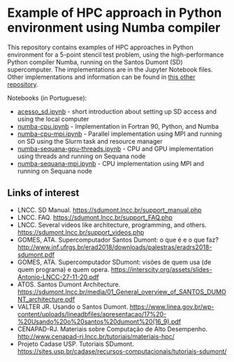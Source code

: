 # Example of HPC approach in Python environment using Numba compiler

This repository contains examples of HPC approaches in Python environment for a 5-point stencil test problem, using the high-performance Python compiler Numba, running on the Santos Dumont (SD) supercomputer. The implementations are in the Jupyter Notebook files. Other implementations and information can be found in [this other repository](https://github.com/efurlanm/bs21).

Notebooks (in Portuguese):

* [acesso_sd.ipynb](https://github.com/efurlanm/tama21/blob/main/acesso_sd.ipynb) - short introduction about setting up SD access and using the local computer
* [numba-cpu.ipynb]() - Implementation in Fortran 90, Python, and Numba
* [numba-cpu-mpi.ipynb]() - Parallel implementation using MPI and running on SD using the Slurm task and resource manager
* [numba-sequana-gpu-threads.ipynb]() - CPU and GPU implementation using threads and running on Sequana node
* [numba-sequana-mpi.ipynb]() - CPU implementation using MPI and running on Sequana node




## Links of interest

* LNCC. SD Manual. https://sdumont.lncc.br/support_manual.php
* LNCC. FAQ. https://sdumont.lncc.br/support_FAQ.php
* LNCC. Several videos like architecture, programming, and others. https://sdumont.lncc.br/support_videos.php
* GOMES, ATA. Supercomputador Santos Dumont: o que é e o que faz? http://www.inf.ufrgs.br/erad2018/downloads/palestras/eradrs2018-sdumont.pdf
* GOMES, ATA. Supercomputador SDumont: visões de quem usa (de quem programa) e quem opera. https://interscity.org/assets/slides-Antonio-LNCC-27-11-20.pdf
* ATOS. Santos Dumont Architecture. https://sdumont.lncc.br/media/01_General_overview_of_SANTOS_DUMONT_architecture.pdf
* VALTER JR. Usando o Santos Dumont. https://www.linea.gov.br/wp-content/uploads/lineadbfiles/apresentacao/17%20-%20Usando%20o%20santos%20dumont%20(16_9).pdf
* CENAPAD-RJ. Materiais sobre Computação de Alto Desempenho. http://www.cenapad-rj.lncc.br/tutoriais/materiais-hpc/
* Projeto Cadase USP. Tutoriais SDumont. https://sites.usp.br/cadase/recursos-computacionais/tutoriais-sdumont/
